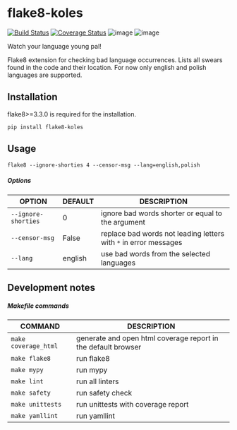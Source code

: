 # flake8-koles

[![Build Status](https://travis-ci.org/myslak71/flake8-koles.svg?branch=master)](https://travis-ci.org/myslak71/flake8-koles)
[![Coverage Status](https://coveralls.io/repos/github/myslak71/flake8-koles/badge.svg?branch=master)](https://coveralls.io/github/myslak71/flake8-koles?branch=master)
![image](https://img.shields.io/badge/python-3.7-blue.svg)
![image](https://img.shields.io/badge/version-0.1.2-yellow)

Watch your language young pal!

Flake8 extension for checking bad language occurrences. Lists all swears found in the code and their location.
For now only english and polish languages are supported.

## Installation
flake8>=3.3.0 is required for the installation.
```
pip install flake8-koles
```

## Usage
```
flake8 --ignore-shorties 4 --censor-msg --lang=english,polish
```
##### Options
|OPTION    | DEFAULT|DESCRIPTION |
| --------  |---|-------------|
|`--ignore-shorties`|0 |ignore bad words shorter or equal to the argument|
|`--censor-msg`|False |replace bad words not leading letters with `*` in error messages|
|`--lang`|english |use bad words from the selected languages|

## Development notes

##### Makefile commands

|COMMAND |DESCRIPTION|
|--------|-----------|
|`make coverage_html`|generate and open html coverage report in the default browser|
|`make flake8`|run flake8|
|`make mypy`|run mypy|
|`make lint`|run all linters|
|`make safety`|run safety check|
|`make unittests`|run unittests with coverage report
|`make yamllint`|run yamllint|
